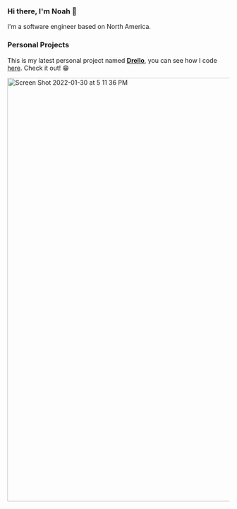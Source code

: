 ### Hi there, I'm Noah 👋

I'm a software engineer based on North America.

### Personal Projects

This is my latest personal project named [**Drello**](https://github.com/setunas/drello-api#drello-overview), you can see how I code [here](https://github.com/setunas/drello-api). Check it out! 😁

<img width="960" alt="Screen Shot 2022-01-30 at 5 11 36 PM" src="https://user-images.githubusercontent.com/12164726/152096478-c5afd4dd-1306-464c-a9e2-f326a1b5a198.png">
